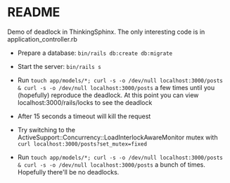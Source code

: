 # README

Demo of deadlock in ThinkingSphinx.  The only interesting code is in application_controller.rb

* Prepare a database: `bin/rails db:create db:migrate`

* Start the server: `bin/rails s`

* Run `touch app/models/*; curl -s -o /dev/null localhost:3000/posts & curl -s -o /dev/null localhost:3000/posts` a few times until you (hopefully) reproduce the deadlock.  At this point you can view localhost:3000/rails/locks to see the deadlock

* After 15 seconds a timeout will kill the request

* Try switching to the ActiveSupport::Concurrency::LoadInterlockAwareMonitor mutex with `curl localhost:3000/posts?set_mutex=fixed`

* Run `touch app/models/*; curl -s -o /dev/null localhost:3000/posts & curl -s -o /dev/null localhost:3000/posts` a bunch of times.  Hopefully there'll be no deadlocks.
